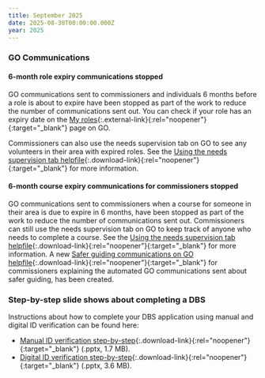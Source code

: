 ```yaml
---
title: September 2025
date: 2025-08-30T00:00:00.000Z
year: 2025
---
```

### GO Communications

#### 6-month role expiry communications stopped

GO communications sent to commissioners and individuals 6 months before a role is about to expire have been stopped as part of the work to reduce the number of communications sent out. You can check if your role has an expiry date on the [My roles](https://go.girlguiding.org.uk/profile/my-roles/){:.external-link}{:rel="noopener"}{:target="_blank"} page on GO.

Commissioners can also use the needs supervision tab on GO to see any volunteers in their area with expired roles. See the [Using the needs supervision tab helpfile](https://gggoportal.blob.core.windows.net/goportal/help/Check%20if%20volunteers%20need%20supervision%20-%20for%20commissioners%20or%20level%20support.pdf){:.download-link}{:rel="noopener"}{:target="_blank"} for more information.

#### 6-month course expiry communications for commissioners stopped

GO communications sent to commissioners when a course for someone in their area is due to expire in 6 months, have been stopped as part of the work to reduce the number of communications sent out. Commissioners can still use the needs supervision tab on GO to keep track of anyone who needs to complete a course. See the [Using the needs supervision tab helpfile](https://gggoportal.blob.core.windows.net/goportal/help/Check%20if%20volunteers%20need%20supervision%20-%20for%20commissioners%20or%20level%20support.pdf){:.download-link}{:rel="noopener"}{:target="_blank"} for more information. A new [Safer guiding communications on GO helpfile](https://gggoportal.blob.core.windows.net/goportal/help/Safer%20guiding%20communications%20on%20GO.pdf){:.download-link}{:rel="noopener"}{:target="_blank"} for commissioners explaining the automated GO communications sent about safer guiding, has been created.

### Step-by-step slide shows about completing a DBS

Instructions about how to complete your DBS application using manual and digital ID verification can be found here:

- [Manual ID verification step-by-step](https://www.girlguiding.org.uk/globalassets/docs-and-resources/membership-administration/manual-id){:.download-link}{:rel="noopener"}{:target="_blank"} (.pptx, 1.7 MB).
- [Digital ID verification step-by-step](https://www.girlguiding.org.uk/globalassets/docs-and-resources/membership-administration/digital-ID){:.download-link}{:rel="noopener"}{:target="_blank"} (.pptx, 3.6 MB).
